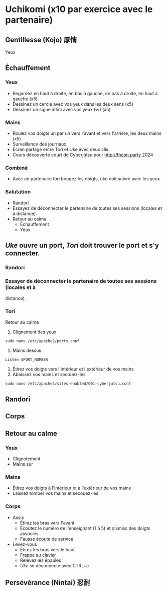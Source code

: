 # Uchikomi (x10 par exercice avec le partenaire)

## Gentillesse (Kojo) 厚情

Yeux

## Échauffement

### Yeux

* Regardez en haut à droite, en bas à gauche, en bas à droite, en haut à gauche
(x5)
* Dessinez un cercle avec vos yeux dans les deux sens (x5)
* Dessinez un signe infini avec vos yeux (∞) (x5)

### Mains

* Roulez vos doigts un par un vers l'avant et vers l'arrière, les deux mains (x5)
* Surveillance des journaux
* Ecran partagé entre Tori et Uke avec deux clis.
* Cours découverte court de Cyberjūtsu pour http://thcon.party 2024

### Combiné

* Avec un partenaire tori bougez les doigts, uke doit suivre avec les yeux

### Salutation

* Randori
* Essayez de déconnecter le partenaire de toutes ses sessions (locales et à
distance).
* Retour au calme
   * Échauffement
   * Yeux

## *Uke* ouvre un port, *Tori* doit trouver le port et s'y connecter.

### Randori

### Essayer de déconnecter le partenaire de toutes ses sessions (locales et à
distance).

### Tori

Retour au calme

1. Clignement des yeux

```
sudo nano /etc/apache2/ports.conf
```

1. Mains dessus

```
Listen $PORT_NUMBER
```

1. Étirez vos doigts vers l'intérieur et l'extérieur de vos mains
1. Abaissez vos mains et secouez-les

```
sudo nano /etc/apache2/sites-enabled/001-cyberjutsu.conf
```

## Randori

## Corps

## Retour au calme

### Yeux

* Clignotement
* Mains sur

### Mains

* Étirez vos doigts à l'intérieur et à l'extérieur de vos mains
* Laissez tomber vos mains et secouez-les

### Corps

* Assis
   * Étirez les bras vers l'avant
   * Écoutez le numéro de l'enseignant (1 à 5) et dismiss des doigts associés
   * Fausse écoute de service
* Levez-vous
   * Étirez les bras vers le haut
   * Frappe au clavier
   * Relevez les épaules
   * *Uke* se déconnecte avec CTRL+c

## Persévérance (Nintai) 忍耐

